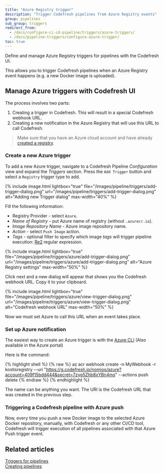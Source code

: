 ```yaml
---
title: "Azure Registry trigger"
description: "Trigger Codefresh pipelines from Azure Registry events"
group: pipelines
sub_group: triggers
redirect_from:
  - /docs/configure-ci-cd-pipeline/triggers/azure-triggers/
  - /docs/pipeline-triggers/configure-azure-trigger/
toc: true
---
```


Define and manage Azure Registry triggers for pipelines with the Codefresh UI.

This allows you to trigger Codefresh pipelines when an Azure Registry event happens (e.g. a new Docker image is uploaded).

## Manage Azure triggers with Codefresh UI


The process involves two parts:

1. Creating a trigger in Codefresh. This will result in a special Codefresh webhook URL.
1. Creating a new notification in the Azure Registry that will use this URL to call Codefresh.

> Make sure that you have an Azure cloud account and have already [created a registry](https://docs.microsoft.com/en-us/azure/container-registry/).


### Create a new Azure trigger

To add a new Azure trigger, navigate to a Codefresh Pipeline *Configuration* view and expand the *Triggers* section. Press the `Add Trigger` button and select a `Registry` trigger type to add.

{% include image.html
lightbox="true"
file="/images/pipeline/triggers/add-trigger-dialog.png"
url="/images/pipeline/triggers/add-trigger-dialog.png"
alt="Adding new Trigger dialog"
max-width="40%"
%}

Fill the following information:

* Registry Provider - select `Azure`.
* *Name of Registry* - put Azure name of registry (without `.azurecr.io`).
* *Image Repository Name* - Azure image repository name.
* *Action* - select `Push Image` action.
* *Tags* - optional filter to specify which image *tags* will trigger pipeline execution: [Re2](https://github.com/google/re2/wiki/Syntax) regular expression.

{% include image.html
lightbox="true"
file="/images/pipeline/triggers/azure/add-trigger-dialog.png"
url="/images/pipeline/triggers/azure/add-trigger-dialog.png"
alt="Azure Registry settings"
max-width="50%"
%}

Click next and a new dialog will appear that shows you the Codefresh webhook URL. Copy it to your clipboard. 


{% include image.html
lightbox="true"
file="/images/pipeline/triggers/azure/view-trigger-dialog.png"
url="/images/pipeline/triggers/azure/view-trigger-dialog.png"
alt="Codefresh webhook URL"
max-width="50%"
%}

Now we must set Azure to call this URL when an event takes place.

### Set up Azure notification

The easiest way to create an Azure trigger is with the [Azure CLI](https://docs.microsoft.com/en-us/cli/azure/acr/webhook?view=azure-cli-latest#az-acr-webhook-create) (Also available in the Azure portal)

Here is the command:

{% highlight shell %}
{% raw %}
az acr webhook create -n MyWebhook -r kostisregistry --uri "https://g.codefresh.io/nomios/azure?account=409f15bdd444&secret=7zyg5Zhb8xYBn4ms" --actions push delete
{% endraw %}
{% endhighlight %}

The name can be anything you want. The URI is the Codefresh URL that was created in the previous step.


### Triggering a Codefresh pipeline with Azure push

Now, every time you push a new Docker image to the selected Azure Docker repository, manually, with Codefresh or any other CI/CD tool, Codefresh will trigger execution of all pipelines associated with that Azure Push trigger event.

## Related articles
[Triggers for pipelines]({{site.baseurl}}/docs/pipelines/triggers)  
[Creating pipelines]({{site.baseurl}}/docs/pipelines/pipelines/)  